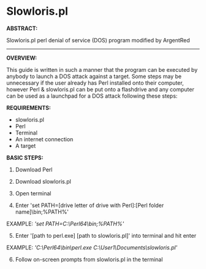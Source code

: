 # Slowloris.pl
**ABSTRACT:**

Slowloris.pl perl denial of service (DOS) program modified by ArgentRed

---

**OVERVIEW:**

This guide is written in such a manner that the program can be executed by anybody to launch a DOS attack against a target. Some steps may be unnecessary if the user already has Perl installed onto their computer, however Perl & slowloris.pl can be put onto a flashdrive and any computer can be used as a launchpad for a DOS attack following these steps:

**REQUIREMENTS:**

-	slowloris.pl
-	Perl
-	Terminal
-	An internet connection
-	A target

**BASIC STEPS:**

1)	Download Perl

2)	Download slowloris.pl

3)	Open terminal

4)	Enter 'set PATH=[drive letter of drive with Perl]:\[Perl folder name]\bin;%PATH%'

EXAMPLE: *'set PATH=C:\Perl64\bin;%PATH%'*

5)	Enter '[path to perl.exe] [path to slowloris.pl]' into terminal and hit enter

EXAMPLE: *'C:\Perl64\bin\perl.exe C:\User1\Documents\slowloris.pl'*

6)	Follow on-screen prompts from slowloris.pl in the terminal
